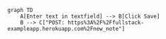 <!-- This mermaid diagram is for Exercise 0.4 -->
```mermaid
graph TD
    A[Enter text in textfield] --> B[Click Save]
    B --> C["POST: https%3A%2F%2Ffullstack-exampleapp.herokuapp.com%2Fnew_note"]